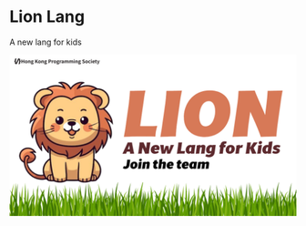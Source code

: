 # Lion Lang

A new lang for kids

![](https://github.com/quantrpeter/lion-lang/blob/main/doc/image/Lion%20Lang%20Banner.png?raw=true)
